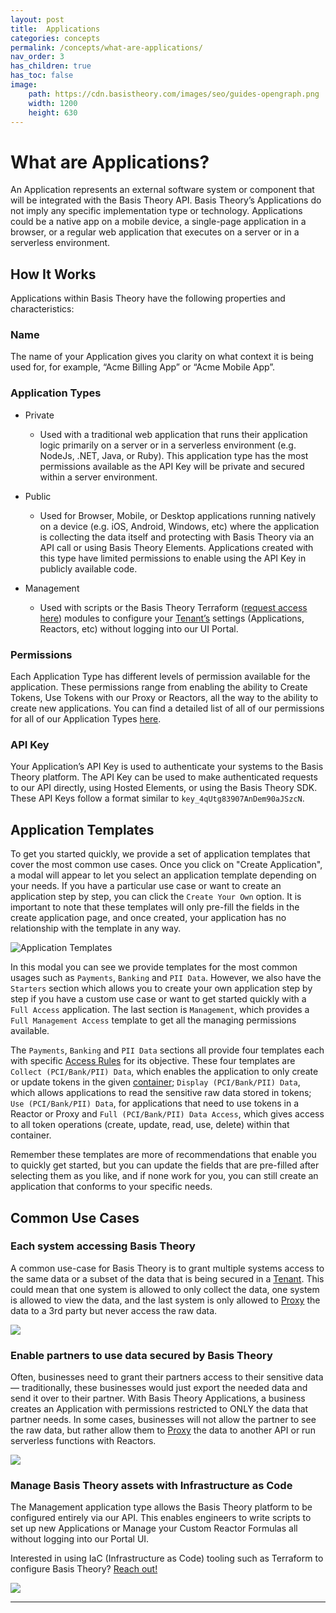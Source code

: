 ```yaml
---
layout: post
title:  Applications
categories: concepts
permalink: /concepts/what-are-applications/
nav_order: 3
has_children: true
has_toc: false
image:
    path: https://cdn.basistheory.com/images/seo/guides-opengraph.png
    width: 1200
    height: 630
---
```


# What are Applications?

An Application represents an external software system or component that will be integrated with the Basis Theory API.
Basis Theory’s Applications do not imply any specific implementation type or technology. 
Applications could be a native app on a mobile device, a single-page application in a browser, or a regular web application that executes on a server or in a serverless environment.

## How It Works

Applications within Basis Theory have the following properties and characteristics:

### Name

The name of your Application gives you clarity on what context it is being used for, for example, “Acme Billing App” or “Acme Mobile App”. 

### Application Types

- Private
    - Used with a traditional web application that runs their application logic primarily on a server or in a serverless environment (e.g. NodeJs, .NET, Java, or Ruby). This application type has the most permissions available as the API Key will be private and secured within a server environment.

- Public
    - Used for Browser, Mobile, or Desktop applications running natively on a device (e.g. iOS, Android, Windows, etc) where the application is collecting the data itself and protecting with Basis Theory via an API call or using Basis Theory Elements. Applications created with this type have limited permissions to enable using the API Key in publicly available code.

- Management
    - Used with scripts or the Basis Theory Terraform ([request access here](https://basistheory.com/contact)) modules to configure your [Tenant’s](https://developers.basistheory.com/concepts/tenants/) settings (Applications, Reactors, etc) without logging into our UI Portal.


### Permissions

Each Application Type has different levels of permission available for the application. These permissions range from enabling the ability to Create Tokens, Use Tokens with our Proxy or Reactors, all the way to the ability to create new applications. You can find a detailed list of all of our permissions for all of our Application Types [here](https://docs.basistheory.com/api-reference/#permissions-permission-types).


### API Key

Your Application’s API Key is used to authenticate your systems to the Basis Theory platform. The API Key can be used to make authenticated requests to our API directly, using Hosted Elements, or using the Basis Theory SDK. These API Keys follow a format similar to `key_4qUtg83907AnDem90aJSzcN`.

## Application Templates

To get you started quickly, we provide a set of application templates that cover the most common use cases. Once you click on
"Create Application", a modal will appear to let you select an application template depending on your needs. If you 
have a particular use case or want to create an application step by step, you can click the `Create Your Own` option. It
is important to note that these templates will only pre-fill the fields in the create application page, and once created,
your application has no relationship with the template in any way.

<img alt="Application Templates" src="/assets/images/concepts/application-templates.png">

In this modal you can see we provide templates for the most common usages such as `Payments`, `Banking` and `PII Data`.
However, we also have the `Starters` section which allows you to create your own application step by step if you have 
a custom use case or want to get started quickly with a `Full Access` application. The last section is `Management`, which 
provides a `Full Management Access` template to get all the managing permissions available.

The `Payments`, `Banking` and `PII Data` sections all provide four templates each with specific 
[Access Rules](https://developers.basistheory.com/concepts/what-are-access-rules/) for its objective. These four templates
are `Collect (PCI/Bank/PII) Data`, which enables the application to only create or update tokens in the given
[container](https://developers.basistheory.com/concepts/what-are-containers/); `Display (PCI/Bank/PII) Data`, which allows
applications to read the sensitive raw data stored in tokens; `Use (PCI/Bank/PII) Data`, for applications that need to use tokens 
in a Reactor or Proxy and `Full (PCI/Bank/PII) Data Access`, which gives access to all token operations (create, update, read, use, delete)
within that container.

Remember these templates are more of recommendations that enable you to quickly get started, but you can update the fields
that are pre-filled after selecting them as you like, and if none work for you, you can still create an application
that conforms to your specific needs. 


## Common Use Cases

### Each system accessing Basis Theory

A common use-case for Basis Theory is to grant multiple systems access to the same data or a subset of the data that is being secured in a [Tenant](https://developers.basistheory.com/concepts/tenants/). This could mean that one system is allowed to only collect the data, one system is allowed to view the data, and the last system is only allowed to [Proxy](https://developers.basistheory.com/concepts/what-is-the-proxy/) the data to a 3rd party but never access the raw data.


<img src="/assets/images/concepts/applications_each_system.jpeg">

### Enable partners to use data secured by Basis Theory

Often, businesses need to grant their partners access to their sensitive data — traditionally, these businesses would just export the needed data and send it over to their partner. With Basis Theory Applications, a business creates an Application with permissions restricted to ONLY the data that partner needs. In some cases, businesses will not allow the partner to see the raw data, but rather allow them to [Proxy](https://developers.basistheory.com/concepts/what-is-the-proxy/) the data to another API or run serverless functions with Reactors.


<img src="/assets/images/concepts/applications_partners.jpeg">

### Manage Basis Theory assets with Infrastructure as Code

The Management application type allows the Basis Theory platform to be configured entirely via our API. This enables engineers to write scripts to set up new Applications or Manage your Custom Reactor Formulas all without logging into our Portal UI. 

Interested in using IaC (Infrastructure as Code) tooling such as Terraform to configure Basis Theory? [Reach out!](https://basistheory.com/contact)


<img src="/assets/images/concepts/applications_iac.jpeg">

---